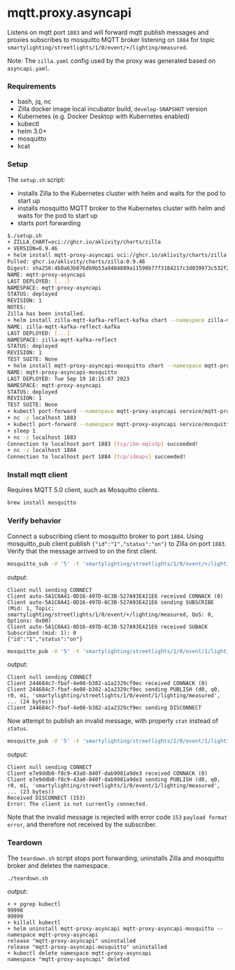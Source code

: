 # mqtt.proxy.asyncapi

Listens on mqtt port `1883` and will forward mqtt publish messages and proxies subscribes to mosquitto MQTT broker listening on `1884` for topic `smartylighting/streetlights/1/0/event/+/lighting/measured`.

Note: The `zilla.yaml` config used by the proxy was generated based on `asyncapi.yaml`.

### Requirements

- bash, jq, nc
- Zilla docker image local incubator build, `develop-SNAPSHOT` version
- Kubernetes (e.g. Docker Desktop with Kubernetes enabled)
- kubectl
- helm 3.0+
- mosquitto
- kcat

### Setup

The `setup.sh` script:

- installs Zilla to the Kubernetes cluster with helm and waits for the pod to start up
- installs mosquitto MQTT broker to the Kubernetes cluster with helm and waits for the pod to start up
- starts port forwarding

```bash
$./setup.sh 
+ ZILLA_CHART=oci://ghcr.io/aklivity/charts/zilla
+ VERSION=0.9.46
+ helm install mqtt-proxy-asyncapi oci://ghcr.io/aklivity/charts/zilla --version 0.9.46 --namespace mqtt-proxy-asyncapi --create-namespace --wait --values values.yaml --set-file 'zilla\.yaml=zilla.yaml'
Pulled: ghcr.io/aklivity/charts/zilla:0.9.46
Digest: sha256:4b0a63b076db9b53a9484889a11590b77f3184217c3d039973c532f25940adbc
NAME: mqtt-proxy-asyncapi
LAST DEPLOYED: [...]
NAMESPACE: mqtt-proxy-asyncapi
STATUS: deployed
REVISION: 1
NOTES:
Zilla has been installed.
+ helm install zilla-mqtt-kafka-reflect-kafka chart --namespace zilla-mqtt-kafka-reflect --create-namespace --wait
NAME: zilla-mqtt-kafka-reflect-kafka
LAST DEPLOYED: [...]
NAMESPACE: zilla-mqtt-kafka-reflect
STATUS: deployed
REVISION: 1
TEST SUITE: None
+ helm install mqtt-proxy-asyncapi-mosquitto chart --namespace mqtt-proxy-asyncapi --create-namespace --wait
NAME: mqtt-proxy-asyncapi-mosquitto
LAST DEPLOYED: Tue Sep 19 18:15:07 2023
NAMESPACE: mqtt-proxy-asyncapi
STATUS: deployed
REVISION: 1
TEST SUITE: None
+ kubectl port-forward --namespace mqtt-proxy-asyncapi service/mqtt-proxy-asyncapi-zilla 1883
+ nc -z localhost 1883
+ kubectl port-forward --namespace mqtt-proxy-asyncapi service/mosquitto 1884
+ sleep 1
+ nc -z localhost 1883
Connection to localhost port 1883 [tcp/ibm-mqisdp] succeeded!
+ nc -z localhost 1884
Connection to localhost port 1884 [tcp/idmaps] succeeded!

```

### Install mqtt client

Requires MQTT 5.0 client, such as Mosquitto clients.

```bash
brew install mosquitto
```

### Verify behavior

Connect a subscribing client to mosquitto broker to port `1884`. Using mosquitto_pub client publish `{"id":"1","status":"on"}` to Zilla on port `1883`. Verify that the message arrived to on the first client.
```bash
mosquitto_sub -V '5' -t 'smartylighting/streetlights/1/0/event/+/lighting/measured' -d -p 1884
```
output:
```
Client null sending CONNECT
Client auto-5A1C0A41-0D16-497D-6C3B-527A93E421E6 received CONNACK (0)
Client auto-5A1C0A41-0D16-497D-6C3B-527A93E421E6 sending SUBSCRIBE (Mid: 1, Topic: smartylighting/streetlights/1/0/event/+/lighting/measured, QoS: 0, Options: 0x00)
Client auto-5A1C0A41-0D16-497D-6C3B-527A93E421E6 received SUBACK
Subscribed (mid: 1): 0
{"id":"1","status":"on"}
```

```bash
mosquitto_pub -V '5' -t 'smartylighting/streetlights/1/0/event/1/lighting/measured' -m '{"id":"1","status":"on"}' -d
```
output:
```
Client null sending CONNECT
Client 244684c7-fbaf-4e08-b382-a1a2329cf9ec received CONNACK (0)
Client 244684c7-fbaf-4e08-b382-a1a2329cf9ec sending PUBLISH (d0, q0, r0, m1, 'smartylighting/streetlights/1/0/event/1/lighting/measured', ... (24 bytes))
Client 244684c7-fbaf-4e08-b382-a1a2329cf9ec sending DISCONNECT
```

Now attempt to publish an invalid message, with property `stat` instead of `status`.

```bash
mosquitto_pub -V '5' -t 'smartylighting/streetlights/1/0/event/1/lighting/measured' -m '{"id":"1","stat":"off"}' -d -repeat 2 --repeat-delay 3
```
output:
```
Client null sending CONNECT
Client e7e9ddb0-f8c9-43a0-840f-dab9981a9de3 received CONNACK (0)
Client e7e9ddb0-f8c9-43a0-840f-dab9981a9de3 sending PUBLISH (d0, q0, r0, m1, 'smartylighting/streetlights/1/0/event/1/lighting/measured', ... (23 bytes))
Received DISCONNECT (153)
Error: The client is not currently connected.
```

Note that the invalid message is rejected with error code `153` `payload format error`, and therefore not received by the subscriber.

### Teardown

The `teardown.sh` script stops port forwarding, uninstalls Zilla and mosquitto broker and deletes the namespace.

```bash
./teardown.sh

```

output:

```text
+ + pgrep kubectl
99998
99999
+ killall kubectl
+ helm uninstall mqtt-proxy-asyncapi mqtt-proxy-asyncapi-mosquitto --namespace mqtt-proxy-asyncapi
release "mqtt-proxy-asyncapi" uninstalled
release "mqtt-proxy-asyncapi-mosquitto" uninstalled
+ kubectl delete namespace mqtt-proxy-asyncapi
namespace "mqtt-proxy-asyncapi" deleted
```
